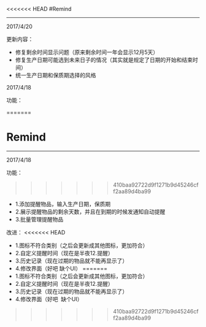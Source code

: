 <<<<<<< HEAD
#Remind
***
2017/4/20

更新内容：

* 修复剩余时间显示问题（原来剩余时间一年会显示12月5天）
* 修复生产日期可能选到未来日子的情况（其实就是规定了日期的开始和结束时间）
* 统一生产日期和保质期选择的风格 

2017/4/18

功能：

=======
# Remind
***
2017/4/18

功能：
>>>>>>> 410baa92722d9f1271b9d45246cff2aa89d4ba99
* 1.添加提醒物品，输入生产日期，保质期
* 2.展示提醒物品的剩余天数，并且在到期的时候发通知自动提醒
* 3.批量管理提醒物品

改进：
<<<<<<< HEAD

* 1.图标不符合类别（之后会更新成其他图标，更加符合）
* 2.自定义提醒时间（现在是半夜12.提醒）
* 3.历史记录（现在过期的物品就不能再显示了）
* 4.修改界面（好吧 缺个UI）
=======
* 1.图标不符合类别（之后会更新成其他图标，更加符合）
* 2.自定义提醒时间（现在是半夜12.提醒）
* 3.历史记录（现在过期的物品就不能再显示了）
* 4.修改界面（好吧  缺个UI）
>>>>>>> 410baa92722d9f1271b9d45246cff2aa89d4ba99
